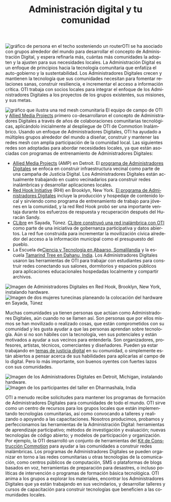 ﻿---
layout: blog
title: Administración digital y tu comunidad
categories: [Community Technology,detroit,digital stewards,mesh,Community Engagement]
created: 2014-04-18
changed: 2014-04-18
teaser_image: posts/041814-Digital_stewards_blog_post_small.png
post_author: 
lang: es

---

<img src="/files/posts/041814-Digital_stewards_blog_post_small.png" alt="gráfico de persona en el techo sosteniendo un router" class="floatleft noscale">OTI se ha asociado con grupos alrededor del mundo para desarrollar el concepto de Administración Digital, y espera refinarla más, cuántas más comunidades la adopten y la ajusten para sus necesidades locales. La Administración Digital es un enfoque de principios hacia la tecnología comunitaria que enfatiza el auto-gobierno y la sustentabilidad. Los Administradores Digitales crecen y mantienen la tecnología que sus comunidades necesitan para fomentar relaciones sanas, construir resiliencia, e incrementar el acceso a información crítica. OTI trabaja con socios locales para integrar el enfoque de los Administradores Digitales a los proyectos de los grupos existentes, sus misiones, y sus metas.<!--more-->

<img src="/files/posts/041814-DS_blog_post_graphic.png" alt="gráfico que ilustra una red mesh comunitaria" class="noscale">
El equipo de campo de OTI y <a href="http://alliedmedia.org/" target="_blank">Allied Media Projects</a> primero co-desarrollaron el concepto de Administradores Digitales a través de años de colaboraciones comunitarias tecnológicas, aplicándolo inicialmente al despliegue de OTI de Commotion Inalámbrico. Usando un enfoque de Administradores Digitales, OTI ha ayudado a múltiples grupos alrededor del mundo a diseñar, construir y mantener las redes mesh con amplia participación de la comunidad local. Las siguientes redes son adoptadas para abordar necesidades locales, ya que están asociadas con programas de entrenamiento de Administradores Digitales:

* <a href="http://alliedmedia.org/" target="_blank">Allied Media Projects</a> (AMP) en Detroit. El <a href="http://oti.newamerica.net/blogposts/2013/building_community_controlled_digital_infrastructure_in_detroit-84570">programa de Administradores Digitales</a> se enfoca en construir infraestructura vecinal como parte de una campaña de Justicia Digital. Los Administradores Digitales están actualmente trabajando en cuatro vecinadarios para construir redes inalámbricas y desarrollar aplicaciones locales.
* <a href="http://rhicenter.org/" target="_blank">Red Hook Initiative</a> (RHI) en Brooklyn, New York. <a href="http://rhidigitalstewards.wordpress.com/red-hook-wifi/" target="_blank">El programa de Administradores Digitales</a> incluye la producción y hospedaje de contenido local y sirviendo como programa de entrenamiento de trabajo para jóvenes en la comunidad, y la red Red Hook probó ser una importante ventaja durante los esfuerzos de respuesta y recuperación después del Huracán Sandy.
* <a href="http://clibre.tn/" target="_blank">CLibre</a> en Sayada, Túnez. <a href="https://storify.com/gretabyrum/commotion-in-sayada" target="_blank">CLibre construyó una red inalámbrica con OTI</a> como parte de una iniciativa de gobernanza participativa y datos abiertos. La red fue construida para incrementar la movilización cívica alrededor del acceso a la información municipal como el presupuesto del pueblo.
* La Escuela de<a href="http://oti.newamerica.net/blogposts/2013/building_a_mesh_network_in_rural_somaliland-98554">Ciencia y Tecnología en Abaarso, Somalilandia</a> y la escuela <a href="http://oti.newamerica.net/blogposts/2014/my_big_campus-101695">Tamarind Tree en Dahanu, India</a>. Los Administradores Digitales usaron las herramientas de OTI para trabajar con estudiantes para construir redes conectando sus salones, dormitorios y espacios públicos para aplicaciones educacionales hospedadas localmente y compartir archivos.

<img src="/files/posts/041814-Red_Hook.png" alt="Imagen de Administradores Digitales en Red Hook, Brooklyn, New York, instalando hardware." class="floatleft half-width"><img src="/files/posts/041814-Tunisia.png" alt="Imagen de dos mujeres tunecinas planeando la colocación del hardware en Sayada, Túnez" class="floatleft half-width">

Muchas comunidades ya tienen personas que actúan como Administradores Digitales, aún cuando no se llamen así. Son personas que por ellos mismos se han movilizado o realizado cosas, que están comprometidos con su comunidad y les gusta ayudar a que las personas aprendan sobre tecnología. Aún si no son hábiles con la tecnología, ven sus potenciales y están motivados a ayudar a sus vecinos para entenderla. Son organizadores, profesores, artistas, técnicos, comerciantes y diseñadores. Pueden ya estar trabajando en <a href="http://detroitdjc.org/principles/" target="_blank">temas de justicia digital</a> en su comunidad, o simplemente están abiertos a pensar acerca de sus habilidades para aplicarlas al campo de lo digital. Pero lo más importante, son buenos oyentes con fuertes lazos con sus comunidades. 

<img src="/files/posts/041814-Detroit.png" alt="Imagen de los Administradores Digitales en Detroit, Michigan, instalando hardware." class="floatleft half-width"><img src="/files/posts/041814-Dharmashala.png" alt="Imagen de los participantes del taller en Dharmashala, India" class="floatleft half-width">

OTI a menudo recibe solicitudes para mantener los programas de formación de Administradores Digitales para comunidades de todo el mundo. OTI sirve como un centro de recursos para los grupos locales que están implementando tecnologías comunitarias, así como convocando a talleres y realizando o apoyando a las capacitaciones. Nosotros producimos, probamos y perfeccionamos las herramientas de la Administración Digital: herramientas de aprendizaje participativo; métodos de investigación y evaluación; nuevas tecnologías de código abierto; y modelos de participación y organización. Por ejemplo, la OTI desarrolló un conjunto de herramientas del <a href="/docs/cck"> Kit de Construcción Commotion</a> para ayudar a las comunidades a construir redes inalámbricas. Los programas de Administradores Digitales se pueden organizar en torno a las redes comunitarias u otras tecnologías de la comunicación, como centros públicos de computación, SMS o plataformas de blogs basados en voz, herramientas de preparación para desastres, o incluso políticas de intervención o programas de formación básica tecnológica. OTI anima a los grupos a explorar los materiales, encontrar los Administradores Digitales que ya están trabajando en sus vecindarios, y desarrollar talleres y cursos de capacitación para construir tecnologías que beneficien a las comunidades locales.




